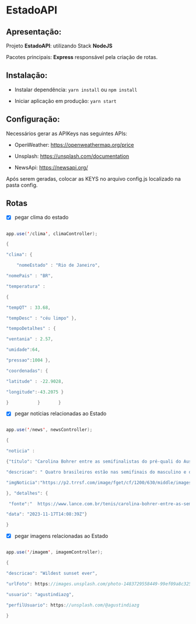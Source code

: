 # EstadoAPI

## Apresentação: 

  

Projeto **EstadoAPI**:  utilizando Stack **NodeJS** 

  

Pacotes principais: **Express** responsável pela criação de rotas. 

 

## Instalação: 

  

- Instalar dependência: `yarn install` ou `npm install` 

- Iniciar aplicação em produção: `yarn start` 

 

## Configuração: 
 

Necessários gerar as APIKeys nas seguintes APIs: 

 
- OpenWeather: https://openweathermap.org/price 

- Unsplash: https://unsplash.com/documentation 

- NewsApi: https://newsapi.org/ 

 

Após serem geradas, colocar as KEYS no arquivo config.js localizado na pasta config. 


## Rotas 

  

- [x] pegar clima do estado 

```java 

app.use('/clima', climaController); 

{  

"clima": { 

  	"nomeEstado" : "Rio de Janeiro", 

"nomePais" : "BR", 

"temperatura" :  

{  

"tempQT" : 33.68, 

"tempDesc" : "céu limpo" },	 

"tempoDetalhes" : {  

"ventania" : 2.57, 

"umidade":64, 

"pressao":1004 }, 

"coordenadas": { 

"latitude" : -22.9028, 

"longitude":-43.2075 }	 

}           }       } 
```


- [x] pegar notícias relacionadas ao Estado 


```java 

app.use('/news', newsController); 

{ 

"noticia" :  

{"título": "Carolina Bohrer entre as semifinalistas do pré-quali do Australian Open no Rio de Janeiro", 

"descricao": " Quatro brasileiros estão nas semifinais do masculino e do feminino do Australian Open Junior ...", 

"imgNoticia":"https://p2.trrsf.com/image/fget/cf/1200/630/middle/images.terra.com/2023/11/17/720377733-carolinabohrerrio23med2.jpg" 

}, "detalhes": { 

 "fonte":"  https://www.lance.com.br/tenis/carolina-bohrer-entre-as-semifinalistas-do-pre-quali-do-australian-open-no-rio-de-janeiro.html ", 

"data": "2023-11-17T14:08:39Z"} 

} 

```

- [x] pegar imagens relacionadas ao Estado 

  

```java 

app.use('/imagem', imagemController); 

{ 

"descricao": "Wildest sunset ever", 

"urlFoto": https://images.unsplash.com/photo-1483729558449-99ef09a8c325?crop=entropy&cs=tinysrgb&fit=max&fm=jpg&ixid=M3w1Mjg2NDZ8MHwxfHNlYXJjaHwxfHxyaW8lMjBkZSUyMGphbmVpcm98ZW58MHx8fHwxNzAwMzE2OTMxfDA&ixlib=rb-4.0.3&q=80&w=1080, 

"usuario": "agustindiazg", 

"perfilUsuario": https://unsplash.com/@agustindiazg 

}
``` 

 
